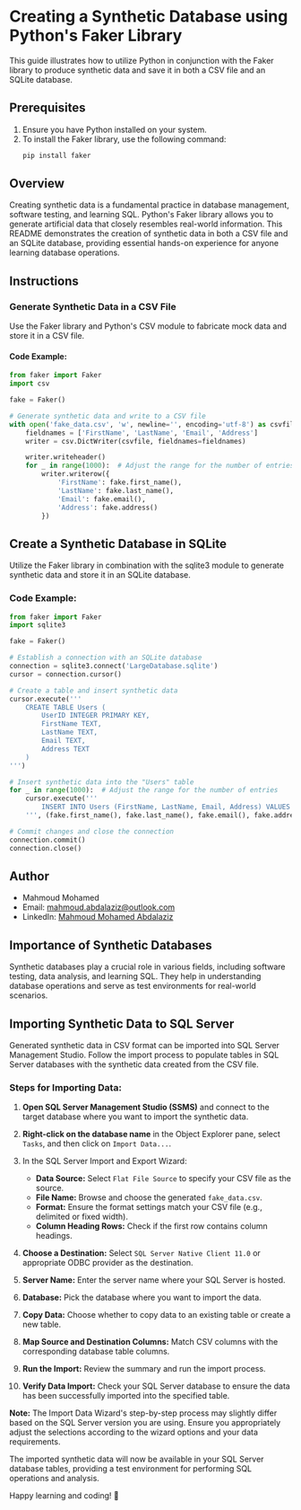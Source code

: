 # Creating a Synthetic Database using Python's Faker Library

This guide illustrates how to utilize Python in conjunction with the Faker library to produce synthetic data and save it in both a CSV file and an SQLite database.

## Prerequisites
1. Ensure you have Python installed on your system.
2. To install the Faker library, use the following command:
    ```sh
    pip install faker
    ```

## Overview

Creating synthetic data is a fundamental practice in database management, software testing, and learning SQL. Python's Faker library allows you to generate artificial data that closely resembles real-world information. This README demonstrates the creation of synthetic data in both a CSV file and an SQLite database, providing essential hands-on experience for anyone learning database operations.

## Instructions

### Generate Synthetic Data in a CSV File

Use the Faker library and Python's CSV module to fabricate mock data and store it in a CSV file.

#### Code Example:

```python
from faker import Faker
import csv

fake = Faker()

# Generate synthetic data and write to a CSV file
with open('fake_data.csv', 'w', newline='', encoding='utf-8') as csvfile:
    fieldnames = ['FirstName', 'LastName', 'Email', 'Address']
    writer = csv.DictWriter(csvfile, fieldnames=fieldnames)

    writer.writeheader()
    for _ in range(1000):  # Adjust the range for the number of entries
        writer.writerow({
            'FirstName': fake.first_name(),
            'LastName': fake.last_name(),
            'Email': fake.email(),
            'Address': fake.address()
        })
```

## Create a Synthetic Database in SQLite
Utilize the Faker library in combination with the sqlite3 module to generate synthetic data and store it in an SQLite database.

### Code Example:

```python
from faker import Faker
import sqlite3

fake = Faker()

# Establish a connection with an SQLite database
connection = sqlite3.connect('LargeDatabase.sqlite')
cursor = connection.cursor()

# Create a table and insert synthetic data
cursor.execute('''
    CREATE TABLE Users (
        UserID INTEGER PRIMARY KEY,
        FirstName TEXT,
        LastName TEXT,
        Email TEXT,
        Address TEXT
    )
''')

# Insert synthetic data into the "Users" table
for _ in range(1000):  # Adjust the range for the number of entries
    cursor.execute('''
        INSERT INTO Users (FirstName, LastName, Email, Address) VALUES (?, ?, ?, ?)
    ''', (fake.first_name(), fake.last_name(), fake.email(), fake.address()))

# Commit changes and close the connection
connection.commit()
connection.close()
```

## Author

- Mahmoud Mohamed
- Email: mahmoud.abdalaziz@outlook.com
- LinkedIn: [Mahmoud Mohamed Abdalaziz](https://www.linkedin.com/in/mahmoud-mohamed-abd/)


## Importance of Synthetic Databases

Synthetic databases play a crucial role in various fields, including software testing, data analysis, and learning SQL. They help in understanding database operations and serve as test environments for real-world scenarios.

## Importing Synthetic Data to SQL Server

Generated synthetic data in CSV format can be imported into SQL Server Management Studio. Follow the import process to populate tables in SQL Server databases with the synthetic data created from the CSV file.

### Steps for Importing Data:

1. **Open SQL Server Management Studio (SSMS)** and connect to the target database where you want to import the synthetic data.

2. **Right-click on the database name** in the Object Explorer pane, select `Tasks`, and then click on `Import Data...`.

3. In the SQL Server Import and Export Wizard:

    - **Data Source:** Select `Flat File Source` to specify your CSV file as the source.
    - **File Name:** Browse and choose the generated `fake_data.csv`.
    - **Format:** Ensure the format settings match your CSV file (e.g., delimited or fixed width).
    - **Column Heading Rows:** Check if the first row contains column headings.

4. **Choose a Destination:** Select `SQL Server Native Client 11.0` or appropriate ODBC provider as the destination.

5. **Server Name:** Enter the server name where your SQL Server is hosted.

6. **Database:** Pick the database where you want to import the data.

7. **Copy Data:** Choose whether to copy data to an existing table or create a new table.

8. **Map Source and Destination Columns:** Match CSV columns with the corresponding database table columns.

9. **Run the Import:** Review the summary and run the import process.

10. **Verify Data Import:** Check your SQL Server database to ensure the data has been successfully imported into the specified table.

**Note:** The Import Data Wizard's step-by-step process may slightly differ based on the SQL Server version you are using. Ensure you appropriately adjust the selections according to the wizard options and your data requirements.

The imported synthetic data will now be available in your SQL Server database tables, providing a test environment for performing SQL operations and analysis.

Happy learning and coding! 🚀
